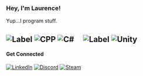 ### Hey, I'm Laurence!

Yup...I program stuff.


![Label](https://img.shields.io/badge/Programming%20Languages:-black?style=flat-square)
![CPP](https://img.shields.io/badge/-C%2B%2B-black?style=flat-square&logo=c%2B%2B)
![C#](https://img.shields.io/badge/-C%23-black?style=flat-square&logo=c-sharp)
&nbsp;&nbsp;&nbsp; <!-- for spacing -->
![Label](https://img.shields.io/badge/Tools:-black?style=flat-square)
![Unity](https://img.shields.io/badge/Unity-100000?style=flat-square&logo=unity&logoColor=white)
---

<!--
Resource:
https://shields.io/ 
https://dev.to/envoy_/150-badges-for-github-pnk
https://zzetao.github.io/awesome-github-profile/
-->
#### Get Connected
[![LinkedIn](https://img.shields.io/badge/LinkedIn-0077B5?style=flat-square&logo=linkedin&logoColor=white)](https://www.linkedin.com/in/laurencesadler/)
[![Discord](https://img.shields.io/badge/Discord-7289DA?style=flat-square&logo=discord&logoColor=white)](https://discordapp.com/users/lvlzro#9297)
[![Steam](https://img.shields.io/badge/Steam-000000?style=flat-square&logo=steam&logoColor=white)](https://steamcommunity.com/id/lvlzro)


<!--
**SirLorrence/SirLorrence** is a ✨ _special_ ✨ repository because its `README.md` (this file) appears on your GitHub profile.

Here are some ideas to get you started:

- 🔭 I’m currently working on ...
- 🌱 I’m currently learning ...
- 👯 I’m looking to collaborate on ...
- 🤔 I’m looking for help with ...
- 💬 Ask me about ...
- 📫 How to reach me: ...
- 😄 Pronouns: ...
- ⚡ Fun fact: ...
-->
